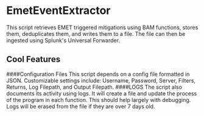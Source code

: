 # EmetEventExtractor
This script retrieves EMET triggered mitigations using BAM functions, stores them, deduplicates them, and writes them to a file. The file can then be ingested using Splunk's Universal Forwarder.

## Cool Features

####Configuration Files
This script depends on a config file formatted in JSON. Customizable settings include: Username, Password, Server, Filters, Returns, Log Filepath, and Output Filepath. 
####LOGS
The script also documents its activity using logs. It will create a file and update the process of the program in each function. This should help largely with debugging. Logs will be erased from the file if they are over 7 days old.
